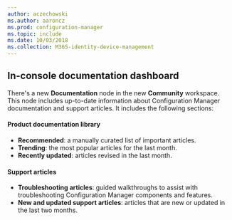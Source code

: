 ```yaml
---
author: aczechowski
ms.author: aaroncz
ms.prod: configuration-manager
ms.topic: include
ms.date: 10/03/2018
ms.collection: M365-identity-device-management
---
```


## <a name="bkmk_doc-dashboard"></a> In-console documentation dashboard
<!--1357546-->

There's a new **Documentation** node in the new **Community** workspace. This node includes up-to-date information about Configuration Manager documentation and support articles. It includes the following sections:  

#### Product documentation library
- **Recommended**: a manually curated list of important articles.
- **Trending**: the most popular articles for the last month.
- **Recently updated**: articles revised in the last month.

#### Support articles
- **Troubleshooting articles**: guided walkthroughs to assist with troubleshooting Configuration Manager components and features.
- **New and updated support articles**: articles that are new or updated in the last two months.


